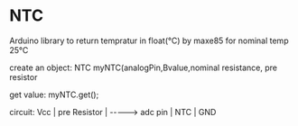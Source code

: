 # NTC
Arduino library to return tempratur in float(°C) by maxe85
for nominal temp 25°C

create an object:
NTC myNTC(analogPin,Bvalue,nominal resistance, pre resistor

get value:
myNTC.get();

circuit:
 Vcc
  |
 pre Resistor
  |
  -----> adc pin
  |
 NTC
  |
 GND
 

